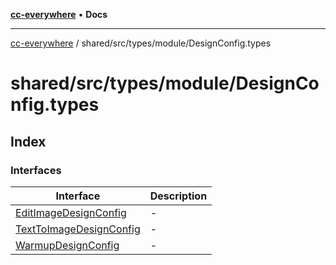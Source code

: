 [**cc-everywhere**](../../../../../index.md) • **Docs**

***

[cc-everywhere](../../../../../index.md) / shared/src/types/module/DesignConfig.types

# shared/src/types/module/DesignConfig.types

## Index

### Interfaces

| Interface | Description |
| ------ | ------ |
| [EditImageDesignConfig](interfaces/EditImageDesignConfig.md) | - |
| [TextToImageDesignConfig](interfaces/TextToImageDesignConfig.md) | - |
| [WarmupDesignConfig](interfaces/WarmupDesignConfig.md) | - |
